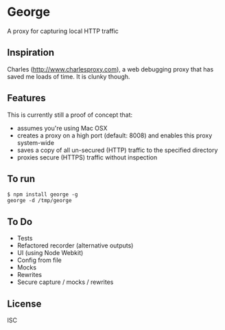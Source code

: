 # George

A proxy for capturing local HTTP traffic

## Inspiration

Charles (http://www.charlesproxy.com), a web debugging proxy that has saved me
loads of time. It is clunky though.

## Features

This is currently still a proof of concept that:
- assumes you're using Mac OSX
- creates a proxy on a high port (default: 8008) and enables this proxy system-wide
- saves a copy of all un-secured (HTTP) traffic to the specified directory
- proxies secure (HTTPS) traffic without inspection

## To run

```
$ npm install george -g
george -d /tmp/george
```

## To Do

- Tests
- Refactored recorder (alternative outputs)
- UI (using Node Webkit)
- Config from file
- Mocks
- Rewrites
- Secure capture / mocks / rewrites

## License

ISC
